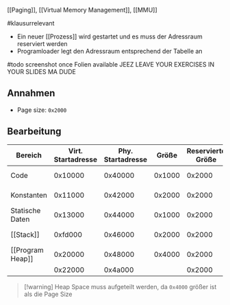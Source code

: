 [[Paging]], [[Virtual Memory Management]], [[MMU]]

#klausurrelevant 
- Ein neuer [[Prozess]] wird gestartet und es muss der Adressraum reserviert werden
- Programloader legt den Adressraum entsprechend der Tabelle an

#todo screenshot once Folien available JEEZ LEAVE YOUR EXERCISES IN YOUR SLIDES MA DUDE
## Annahmen
- Page size: `0x2000`



## Bearbeitung

| Bereich          | Virt. Startadresse | Phy. Startadresse | Größe  | Reservierte Größe | Flags    |
| ---------------- | ------------------ | ----------------- | ------ | ----------------- | -------- |
| Code             | 0x10000            | 0x40000           | 0x1000 | 0x2000            | C, RO    |
| Konstanten       | 0x11000            | 0x42000           | 0x2000 | 0x2000            | D, RO    |
| Statische Daten  | 0x13000            | 0x44000           | 0x1000 | 0x2000            | D, RW    |
| [[Stack]]        | 0xfd000            | 0x46000           | 0x2000 | 0x2000            | D, C, RW |
| [[Program Heap]] | 0x20000            | 0x48000           | 0x4000 | 0x2000            | D, RW    |
|                  | 0x22000            | 0x4a000           |        | 0x2000            | -//-     |

> [!warning] Heap Space muss aufgeteilt werden, da `0x4000` größer ist als die Page Size


